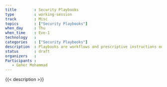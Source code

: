 ```yaml
---
title        : Security Playbooks
type         : working-session
track        : Misc
topics       : ["Security Playbooks"]
when_day     : Thu
when_time    : Eve-1
technology   :
categories   : ["Security Playbooks"]
description  : Playbooks are workflows and prescriptive instructions on how to handle specific Security activities or incidents.
status       : draft
organizers   :
Participants :
   - Goher Mohammad
---
```


{{< description >}}

